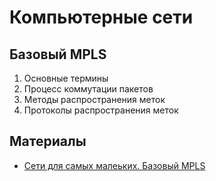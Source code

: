 #  Компьютерные сети

## Базовый MPLS
1. Основные термины
2. Процесс коммутации пакетов
3. Методы распространения меток
4. Протоколы распространения меток

  
## Материалы
* [Сети для самых малеьких. Базовый MPLS](http://habrahabr.ru/post/246425/)
